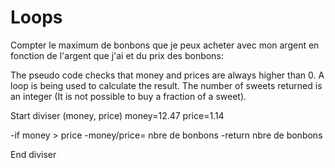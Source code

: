 # Loops

Compter le maximum de bonbons que je peux acheter avec mon argent en fonction de l'argent que j'ai et du prix des bonbons:

The pseudo code checks that money and prices are always higher than 0.
A loop is being used to calculate the result.
The number of sweets returned is an integer (It is not possible to buy a fraction of a sweet).

Start diviser (money, price)
money=12.47
price=1.14

  -if money > price
  -money/price= nbre de bonbons
  -return nbre de bonbons

End diviser
